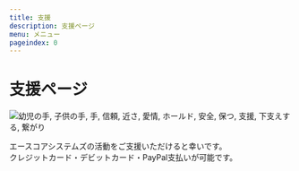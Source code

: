 ```yaml
---
title: 支援
description: 支援ページ
menu: メニュー
pageindex: 0
---
```

# 支援ページ

<!--StartFragment-->

![幼児の手, 子供の手, 手, 信頼, 近さ, 愛情, ホールド, 安全, 保つ, 支援, 下支えする, 繋がり](https://cdn.pixabay.com/photo/2020/02/21/12/58/toddler-hand-4867454_960_720.jpg)

<!--EndFragment-->

エースコアシステムズの活動をご支援いただけると幸いです。\
クレジットカード・デビットカード・PayPal支払いが可能です。